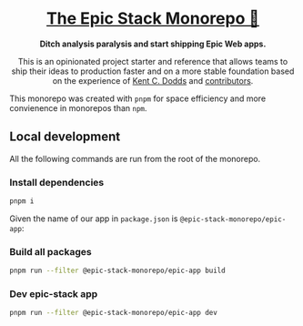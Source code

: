 <div align="center">
  <h1 align="center"><a href="https://www.epicweb.dev/epic-stack">The Epic Stack Monorepo 🚀</a></h1>
  <strong align="center">
    Ditch analysis paralysis and start shipping Epic Web apps.
  </strong>
  <p>
    This is an opinionated project starter and reference that allows teams to
    ship their ideas to production faster and on a more stable foundation based
    on the experience of <a href="https://kentcdodds.com">Kent C. Dodds</a> and
    <a href="https://github.com/epicweb-dev/epic-stack/graphs/contributors">contributors</a>.
  </p>
</div>

This monorepo was created with `pnpm` for space efficiency and more convienence
in monorepos than `npm`.

## Local development

All the following commands are run from the root of the monorepo.

### Install dependencies

```bash
pnpm i
```

Given the name of our app in `package.json` is `@epic-stack-monorepo/epic-app`:

### Build all packages

```bash
pnpm run --filter @epic-stack-monorepo/epic-app build
```

### Dev epic-stack app

```bash
pnpm run --filter @epic-stack-monorepo/epic-app dev
```
